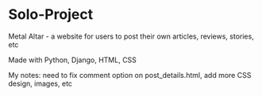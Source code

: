 # Solo-Project
Metal Altar - a website for users to post their own articles, reviews, stories, etc

Made with Python, Django, HTML, CSS

My notes: need to fix comment option on post_details.html, add more CSS design, images, etc
